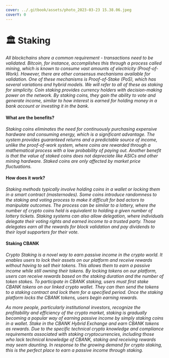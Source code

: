 ```yaml
---
cover: ../.gitbook/assets/photo_2023-03-23 15.38.06.jpeg
coverY: 0
---
```


# 🏛 Staking

_All blockchains share a common requirement - transactions need to be validated. Bitcoin, for instance, accomplishes this through a process called mining, which is known to consume vast amounts of electricity (Proof-of-Work). However, there are other consensus mechanisms available for validation. One of these mechanisms is Proof-of-Stake (PoS), which has several variations and hybrid models. We will refer to all of these as staking for simplicity. Coin staking provides currency holders with decision-making power on the network. By staking coins, they gain the ability to vote and generate income, similar to how interest is earned for holding money in a bank account or investing it in the bank._

#### What are the benefits?

_Staking coins eliminates the need for continuously purchasing expensive hardware and consuming energy, which is a significant advantage. The system provides guaranteed returns and a predictable source of income, unlike the proof-of-work system, where coins are rewarded through a mathematical process with a low probability of paying out. Another benefit is that the value of staked coins does not depreciate like ASICs and other mining hardware. Staked coins are only affected by market price fluctuations._

#### How does it work?

_Staking methods typically involve holding coins in a wallet or locking them in a smart contract (masternodes). Some coins introduce randomness to the staking and voting process to make it difficult for bad actors to manipulate outcomes. The process can be similar to a lottery, where the number of crypto coins held is equivalent to holding a given number of lottery tickets. Staking systems can also allow delegation, where individuals delegate their voting rights and earned income to a trusted party. Those delegates earn all the rewards for block validation and pay dividends to their loyal supporters for their vote._

#### Staking CBANK

_Crypto Staking is a novel way to earn passive income in the crypto world. It enables users to lock their assets on our platform and receive rewards without having to sell their tokens. This allows them to earn a passive income while still owning their tokens. By locking tokens on our platform, users can receive rewards based on the staking duration and the number of token stakes. To participate in CBANK staking, users must first stake CBANK tokens on our linked crypto wallet. They can then send the tokens to a staking contract and lock them for a specified period. Once the staking platform locks the CBANK tokens, users begin earning rewards._

_As more people, particularly institutional investors, recognize the profitability and efficiency of the crypto market, staking is gradually becoming a popular way of earning passive income by simply staking coins in a wallet. Stake in the CBANK Hybrid Exchange and earn CBANK tokens as rewards. Due to the specific technical crypto knowledge and compliance requirements associated with staking cryptocurrencies, including those who lack technical knowledge of CBANK, staking and receiving rewards may seem daunting. In response to the growing demand for crypto staking, this is the perfect place to earn a passive income through staking._
